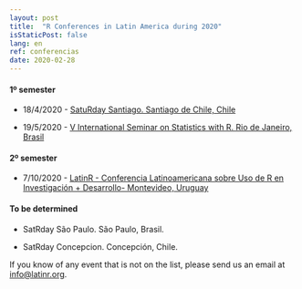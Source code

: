 ```yaml
---
layout: post
title:  "R Conferences in Latin America during 2020"
isStaticPost: false
lang: en
ref: conferencias
date: 2020-02-28
---
```


#### 1º semester

-   18/4/2020 - [SatuRday Santiago. Santiago de Chile, Chile](https://mobile.twitter.com/satRdaySantiago/status/1230486915830382592)

-   19/5/2020 - [V International Seminar on Statistics with R. Rio de Janeiro, Brasil](http://ser.uff.br/)

#### 2º semester

-   7/10/2020 - [LatinR - Conferencia Latinoamericana sobre Uso de R en Investigación + Desarrollo- Montevideo, Uruguay](https://latin-r.com/)

#### To be determined

-   SatRday São Paulo. São Paulo, Brasil.

-   SatRday Concepcion. Concepción, Chile.

If you know of any event that is not on the list, please send us an email at [info@latinr.org](mailto:info@latinr.org).
